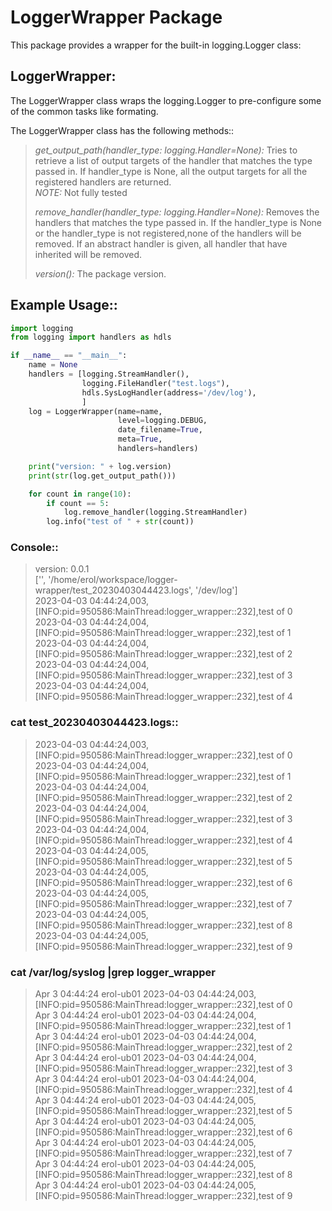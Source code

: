 # LoggerWrapper Package

This package provides a wrapper for the built-in logging.Logger class:

## **LoggerWrapper:**

The LoggerWrapper class wraps the logging.Logger to pre-configure some of the common tasks like formating.

The LoggerWrapper class has the following methods::

>  *get_output_path(handler_type: logging.Handler=None):* Tries to retrieve a list of output targets of the handler that matches the type passed in.  If handler_type is None, all the output targets for all the registered handlers are returned.\
>       *NOTE:* Not fully tested
>
>  *remove_handler(handler_type: logging.Handler=None):* Removes the handlers that matches the type passed in. If the handler_type is None or the handler_type is not registered,none of the handlers will be removed.  If an abstract handler is given, all handler that have inherited will be removed.
>
>  *version():* The package version.

## Example Usage::

```python
import logging
from logging import handlers as hdls

if __name__ == "__main__":
    name = None
    handlers = [logging.StreamHandler(),
                logging.FileHandler("test.logs"),
                hdls.SysLogHandler(address='/dev/log'),
                ]
    log = LoggerWrapper(name=name,
                        level=logging.DEBUG,
                        date_filename=True,
                        meta=True,
                        handlers=handlers)

    print("version: " + log.version)
    print(str(log.get_output_path()))

    for count in range(10):
        if count == 5:
            log.remove_handler(logging.StreamHandler)
        log.info("test of " + str(count))
```

### Console::

> version: 0.0.1\
> ['<stderr>', '/home/erol/workspace/logger-wrapper/test_20230403044423.logs', '/dev/log']\
> 2023-04-03 04:44:24,003,[INFO:pid=950586:MainThread:logger_wrapper:<module>:232],test of 0\
> 2023-04-03 04:44:24,004,[INFO:pid=950586:MainThread:logger_wrapper:<module>:232],test of 1\
> 2023-04-03 04:44:24,004,[INFO:pid=950586:MainThread:logger_wrapper:<module>:232],test of 2\
> 2023-04-03 04:44:24,004,[INFO:pid=950586:MainThread:logger_wrapper:<module>:232],test of 3\
> 2023-04-03 04:44:24,004,[INFO:pid=950586:MainThread:logger_wrapper:<module>:232],test of 4

### cat test_20230403044423.logs::

> 2023-04-03 04:44:24,003,[INFO:pid=950586:MainThread:logger_wrapper:<module>:232],test of 0\
> 2023-04-03 04:44:24,004,[INFO:pid=950586:MainThread:logger_wrapper:<module>:232],test of 1\
> 2023-04-03 04:44:24,004,[INFO:pid=950586:MainThread:logger_wrapper:<module>:232],test of 2\
> 2023-04-03 04:44:24,004,[INFO:pid=950586:MainThread:logger_wrapper:<module>:232],test of 3\
> 2023-04-03 04:44:24,004,[INFO:pid=950586:MainThread:logger_wrapper:<module>:232],test of 4\
> 2023-04-03 04:44:24,005,[INFO:pid=950586:MainThread:logger_wrapper:<module>:232],test of 5\
> 2023-04-03 04:44:24,005,[INFO:pid=950586:MainThread:logger_wrapper:<module>:232],test of 6\
> 2023-04-03 04:44:24,005,[INFO:pid=950586:MainThread:logger_wrapper:<module>:232],test of 7\
> 2023-04-03 04:44:24,005,[INFO:pid=950586:MainThread:logger_wrapper:<module>:232],test of 8\
> 2023-04-03 04:44:24,005,[INFO:pid=950586:MainThread:logger_wrapper:<module>:232],test of 9

### cat /var/log/syslog |grep logger_wrapper

> Apr  3 04:44:24 erol-ub01 2023-04-03 04:44:24,003,[INFO:pid=950586:MainThread:logger_wrapper:<module>:232],test of 0\
> Apr  3 04:44:24 erol-ub01 2023-04-03 04:44:24,004,[INFO:pid=950586:MainThread:logger_wrapper:<module>:232],test of 1\
> Apr  3 04:44:24 erol-ub01 2023-04-03 04:44:24,004,[INFO:pid=950586:MainThread:logger_wrapper:<module>:232],test of 2\
> Apr  3 04:44:24 erol-ub01 2023-04-03 04:44:24,004,[INFO:pid=950586:MainThread:logger_wrapper:<module>:232],test of 3\
> Apr  3 04:44:24 erol-ub01 2023-04-03 04:44:24,004,[INFO:pid=950586:MainThread:logger_wrapper:<module>:232],test of 4\
> Apr  3 04:44:24 erol-ub01 2023-04-03 04:44:24,005,[INFO:pid=950586:MainThread:logger_wrapper:<module>:232],test of 5\
> Apr  3 04:44:24 erol-ub01 2023-04-03 04:44:24,005,[INFO:pid=950586:MainThread:logger_wrapper:<module>:232],test of 6\
> Apr  3 04:44:24 erol-ub01 2023-04-03 04:44:24,005,[INFO:pid=950586:MainThread:logger_wrapper:<module>:232],test of 7\
> Apr  3 04:44:24 erol-ub01 2023-04-03 04:44:24,005,[INFO:pid=950586:MainThread:logger_wrapper:<module>:232],test of 8\
> Apr  3 04:44:24 erol-ub01 2023-04-03 04:44:24,005,[INFO:pid=950586:MainThread:logger_wrapper:<module>:232],test of 9
